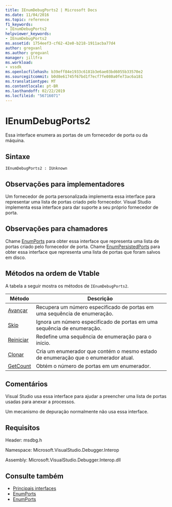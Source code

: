 ```yaml
---
title: IEnumDebugPorts2 | Microsoft Docs
ms.date: 11/04/2016
ms.topic: reference
f1_keywords:
- IEnumDebugPorts2
helpviewer_keywords:
- IEnumDebugPorts2
ms.assetid: 1754eef3-cf62-42e0-b218-1911acba77d4
author: gregvanl
ms.author: gregvanl
manager: jillfra
ms.workload:
- vssdk
ms.openlocfilehash: b39eff84e1933c6181b3e6ae03bd6055b33570e2
ms.sourcegitcommit: b0d8e61745f67bd1f7ecf7fe080a0fe73ac6a181
ms.translationtype: MT
ms.contentlocale: pt-BR
ms.lasthandoff: 02/22/2019
ms.locfileid: "56716071"
---
```

# <a name="ienumdebugports2"></a>IEnumDebugPorts2
Essa interface enumera as portas de um fornecedor de porta ou da máquina.

## <a name="syntax"></a>Sintaxe

```
IEnumDebugPorts2 : IUnknown
```

## <a name="notes-for-implementers"></a>Observações para implementadores
 Um fornecedor de porta personalizada implementa essa interface para representar uma lista de portas criado pelo fornecedor. Visual Studio implementa essa interface para dar suporte a seu próprio fornecedor de porta.

## <a name="notes-for-callers"></a>Observações para chamadores
 Chame [EnumPorts](../../../extensibility/debugger/reference/idebugportsupplier2-enumports.md) para obter essa interface que representa uma lista de portas criado pelo fornecedor de porta. Chame [EnumPersistedPorts](../../../extensibility/debugger/reference/idebugportsupplier3-enumpersistedports.md) para obter essa interface que representa uma lista de portas que foram salvos em disco.

## <a name="methods-in-vtable-order"></a>Métodos na ordem de Vtable
 A tabela a seguir mostra os métodos de `IEnumDebugPorts2`.

|Método|Descrição|
|------------|-----------------|
|[Avançar](../../../extensibility/debugger/reference/ienumdebugports2-next.md)|Recupera um número especificado de portas em uma sequência de enumeração.|
|[Skip](../../../extensibility/debugger/reference/ienumdebugports2-skip.md)|Ignora um número especificado de portas em uma sequência de enumeração.|
|[Reiniciar](../../../extensibility/debugger/reference/ienumdebugports2-reset.md)|Redefine uma sequência de enumeração para o início.|
|[Clonar](../../../extensibility/debugger/reference/ienumdebugports2-clone.md)|Cria um enumerador que contém o mesmo estado de enumeração que o enumerador atual.|
|[GetCount](../../../extensibility/debugger/reference/ienumdebugports2-getcount.md)|Obtém o número de portas em um enumerador.|

## <a name="remarks"></a>Comentários
 Visual Studio usa essa interface para ajudar a preencher uma lista de portas usadas para anexar a processos.

 Um mecanismo de depuração normalmente não usa essa interface.

## <a name="requirements"></a>Requisitos
 Header: msdbg.h

 Namespace: Microsoft.VisualStudio.Debugger.Interop

 Assembly: Microsoft.VisualStudio.Debugger.Interop.dll

## <a name="see-also"></a>Consulte também
- [Principais interfaces](../../../extensibility/debugger/reference/core-interfaces.md)
- [EnumPorts](../../../extensibility/debugger/reference/idebugcoreserver2-enumports.md)
- [EnumPorts](../../../extensibility/debugger/reference/idebugportsupplier2-enumports.md)